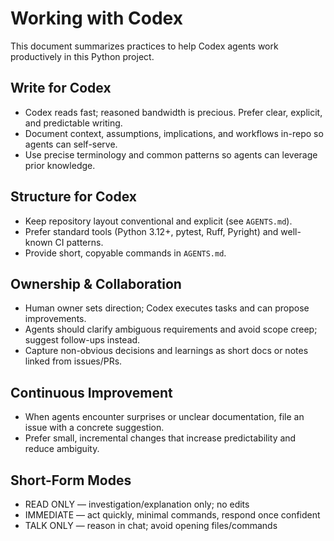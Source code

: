 # Working with Codex

This document summarizes practices to help Codex agents work productively in this Python project.

## Write for Codex

- Codex reads fast; reasoned bandwidth is precious. Prefer clear, explicit, and predictable writing.
- Document context, assumptions, implications, and workflows in-repo so agents can self-serve.
- Use precise terminology and common patterns so agents can leverage prior knowledge.

## Structure for Codex

- Keep repository layout conventional and explicit (see `AGENTS.md`).
- Prefer standard tools (Python 3.12+, pytest, Ruff, Pyright) and well-known CI patterns.
- Provide short, copyable commands in `AGENTS.md`.

## Ownership & Collaboration

- Human owner sets direction; Codex executes tasks and can propose improvements.
- Agents should clarify ambiguous requirements and avoid scope creep; suggest follow-ups instead.
- Capture non-obvious decisions and learnings as short docs or notes linked from issues/PRs.

## Continuous Improvement

- When agents encounter surprises or unclear documentation, file an issue with a concrete suggestion.
- Prefer small, incremental changes that increase predictability and reduce ambiguity.

## Short-Form Modes

- READ ONLY — investigation/explanation only; no edits
- IMMEDIATE — act quickly, minimal commands, respond once confident
- TALK ONLY — reason in chat; avoid opening files/commands
